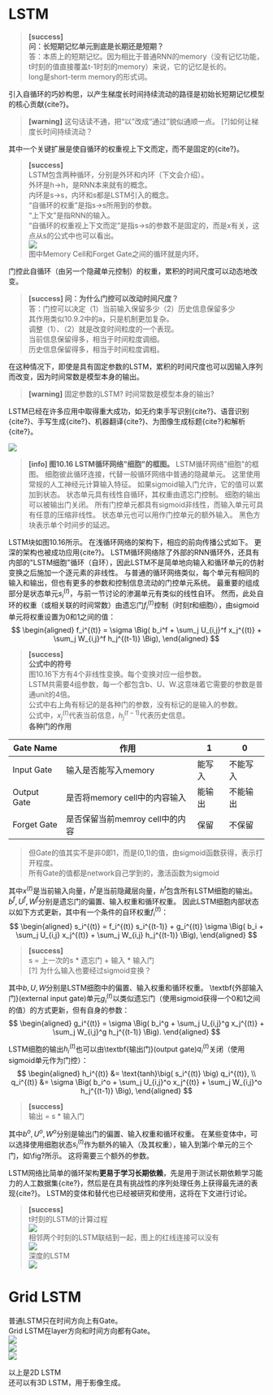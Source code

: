 # LSTM

> **[success]**  
> **问：长短期记忆单元到底是长期还是短期？**  
答：本质上的短期记忆。因为相比于普通RNN的memory（没有记忆功能，t时刻的值直接覆盖t-1时刻的memory）来说，它的记忆是长的。  
long是short-term memory的形式词。  

引入自循环的巧妙构思，以产生梯度长时间持续流动的路径是初始长短期记忆模型的核心贡献{cite?}。  
> **[warning]** 这句话读不通，把“以”改成“通过”貌似通顺一点。  [?]如何让梯度长时间持续流动？  

其中一个关键扩展是使自循环的权重视上下文而定，而不是固定的{cite?}。  
> **[success]**  
> LSTM包含两种循环，分别是外环和内环（下文会介绍）。  
> 外环是h->h，是RNN本来就有的概念。  
> 内环是s->s，内环和s都是LSTM引入的概念。  
> “自循环的权重”是指s->s所用到的参数。  
> “上下文”是指RNN的输入。  
> “自循环的权重视上下文而定”是指s->s的参数不是固定的，而是x有关，这点从s的公式中也可以看出。  
> ![](/assets/images/Chapter10/2.png)  
> 图中Memory Cell和Forget Gate之间的循环就是内环。 

门控此自循环（由另一个隐藏单元控制）的权重，累积的时间尺度可以动态地改变。  
> **[success] 问：为什么门控可以改动时间尺度？**    
> 答：门控可以决定（1）当前输入保留多少（2）历史信息保留多少  
> 其作用类似10.9.2中的a，只是机制更加复杂。  
> 调整（1）、（2）就是改变时间粒度的一个表现。  
> 当前信息保留得多，相当于时间粒度调细。  
> 历史信息保留得多，相当于时间粒度调粗。  

在这种情况下，即使是具有固定参数的LSTM，累积的时间尺度也可以因输入序列而改变，因为时间常数是模型本身的输出。  
> **[warning]** 固定参数的LSTM?  时间常数是模型本身的输出?  

LSTM已经在许多应用中取得重大成功，如无约束手写识别{cite?}、语音识别{cite?}、手写生成{cite?}、机器翻译{cite?}、为图像生成标题{cite?}和解析{cite?}。

![](/assets/images/Chapter10/8.png)  
> **[info] 图10.16 LSTM循环网络"细胞"的框图。**
LSTM循环网络"细胞"的框图。
细胞彼此循环连接，代替一般循环网络中普通的隐藏单元。
这里使用常规的人工神经元计算输入特征。
如果sigmoid输入门允许，它的值可以累加到状态。
状态单元具有线性自循环，其权重由遗忘门控制。
细胞的输出可以被输出门关闭。
所有门控单元都具有sigmoid非线性，而输入单元可具有任意的压缩非线性。
状态单元也可以用作门控单元的额外输入。
黑色方块表示单个时间步的延迟。

LSTM块如图10.16所示。
在浅循环网络的架构下，相应的前向传播公式如下。
更深的架构也被成功应用{cite?}。
LSTM循环网络除了外部的RNN循环外，还具有内部的"LSTM细胞"循环（自环），因此LSTM不是简单地向输入和循环单元的仿射变换之后施加一个逐元素的非线性。
与普通的循环网络类似，每个单元有相同的输入和输出，但也有更多的参数和控制信息流动的门控单元系统。
最重要的组成部分是状态单元$s_i^{(t)}$，与前一节讨论的渗漏单元有类似的线性自环。
然而，此处自环的权重（或相关联的时间常数）由遗忘门$f_i^{(t)}$控制（时刻$t$和细胞$i$），由sigmoid单元将权重设置为0和1之间的值：  
$$
\begin{aligned}
 f_i^{(t)} = \sigma \Big( b_i^f + \sum_j U_{i,j}^f x_j^{(t)} + \sum_j W_{i,j}^f h_j^{(t-1)} \Big),
\end{aligned}
$$

> **[success]**  
> **公式中的符号**  
> 图10.16下方有4个非线性变换。每个变换对应一组参数。  
> LSTM共需要4组参数，每一个都包含b、U、W.这意味着它需要的参数是普通unit的4倍。  
> 公式中右上角有标记的是各种门的参数，没有标记的是输入的参数。  
> 公式中，$x_j^{(t)}$代表当前信息，$h_j^{(t-1)}$代表历史信息。  
> **各种门的作用**  

|Gate Name|作用|1|0|
|---|---|---|---|
|Input Gate|输入是否能写入memory|能写入|不能写入|
|Output Gate|是否将memory cell中的内容输入|能输出|不能输出|
|Forget Gate|是否保留当前memroy cell中的内容|保留|不保留|

> 但Gate的值其实不是非0即1，而是(0,1)的值，由sigmoid函数获得，表示打开程度。  
所有Gate的值都是network自己学到的，激活函数为sigmoid

其中$x^{(t)}$是当前输入向量，$h^{t}$是当前隐藏层向量，$h^{t}$包含所有LSTM细胞的输出。 
$b^f, U^f, W^f$分别是遗忘门的偏置、输入权重和循环权重。
因此LSTM细胞内部状态以如下方式更新，其中有一个条件的自环权重$f_i^{(t)}$： 
$$
\begin{aligned}
 s_i^{(t)} = f_i^{(t)}  s_i^{(t-1)} +  g_i^{(t)}
 \sigma \Big( b_i + \sum_j U_{i,j} x_j^{(t)} + \sum_j W_{i,j} h_j^{(t-1)} \Big),
\end{aligned}
$$

> **[success]**  
> s = 上一次的s * 遗忘门 + 输入 * 输入门  
> [?] 为什么输入也要经过sigmoid变换？  

其中$b, U, W$分别是LSTM细胞中的偏置、输入权重和循环权重。
\textbf{外部输入门}(external input gate)单元$g_i^{(t)}$以类似遗忘门（使用sigmoid获得一个0和1之间的值）的方式更新，但有自身的参数：  
$$
\begin{aligned}
 g_i^{(t)} = \sigma \Big( b_i^g + \sum_j U_{i,j}^g x_j^{(t)} + \sum_j W_{i,j}^g h_j^{(t-1)} \Big).
\end{aligned}
$$

LSTM细胞的输出$h_i^{(t)}$也可以由\textbf{输出门}(output gate)$q_i^{(t)}$关闭（使用sigmoid单元作为门控）：  
$$
\begin{aligned}
 h_i^{(t)} &= \text{tanh}\big( s_i^{(t)} \big) q_i^{(t)}, \\
 q_i^{(t)} &= \sigma \Big( b_i^o + \sum_j U_{i,j}^o x_j^{(t)} + \sum_j W_{i,j}^o h_j^{(t-1)} \Big),
\end{aligned}
$$

> **[success]**  
> 输出 = s * 输入门  

其中$b^o, U^o, W^o$分别是输出门的偏置、输入权重和循环权重。
在某些变体中，可以选择使用细胞状态$s_i^{(t)}$作为额外的输入（及其权重），输入到第$i$个单元的三个门，如\fig?所示。
这将需要三个额外的参数。

LSTM网络比简单的循环架构**更易于学习长期依赖**，先是用于测试长期依赖学习能力的人工数据集{cite?}，然后是在具有挑战性的序列处理任务上获得最先进的表现{cite?}。
LSTM的变体和替代也已经被研究和使用，这将在下文进行讨论。

> **[success]**  
> t时刻的LSTM的计算过程  
> ![](/assets/images/Chapter10/12.png)  
> 相邻两个时刻的LSTM联结到一起，图上的红线连接可以没有  
> ![](/assets/images/Chapter10/13.png)  
> 深度的LSTM  
> ![](/assets/images/Chapter10/14.png)   

# Grid LSTM

普通LSTM只在时间方向上有Gate。  
Grid LSTM在layer方向和时间方向都有Gate。  
![](/assets/images/Chapter10/94.png)   
![](/assets/images/Chapter10/95.png)   
![](/assets/images/Chapter10/96.png)   

以上是2D LSTM  
还可以有3D LSTM，用于影像生成。  